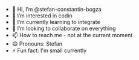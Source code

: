 - 👋 Hi, I’m @stefan-constantin-bogza
- 👀 I’m interested in codin
- 🌱 I’m currently learning to integrate
- 💞️ I’m looking to collaborate on everything
- 📫 How to reach me - not at the current moment
- 😄 Pronouns: Stefan
- ⚡ Fun fact: I'm small currently

<!---
stefan-constantin-bogza/stefan-constantin-bogza is a ✨ special ✨ repository because its `README.md` (this file) appears on your GitHub profile.
You can click the Preview link to take a look at your changes.
--->
